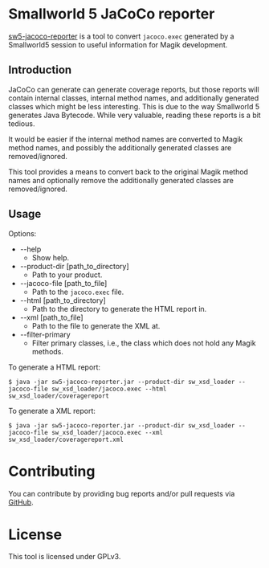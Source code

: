 # Smallworld 5 JaCoCo reporter

[sw5-jacoco-reporter](https://github.com/StevenLooman/sw5-jacoco-reporter) is a tool to convert `jacoco.exec` generated by a Smallworld5 session to useful information for Magik development.


## Introduction

JaCoCo can generate can generate coverage reports, but those reports will contain internal classes, internal method names, and additionally generated classes which might be less interesting. This is due to the way Smallworld 5 generates Java Bytecode. While very valuable, reading these reports is a bit tedious.

It would be easier if the internal method names are converted to Magik method names, and possibly the additionally generated classes are removed/ignored.

This tool provides a means to convert back to the original Magik method names and optionally remove the additionally generated classes are removed/ignored.


## Usage

Options:

- --help
  - Show help.
- --product-dir \[path_to_directory\]
  - Path to your product.
- --jacoco-file \[path_to_file\]
  - Path to the `jacoco.exec` file.
- --html \[path_to_directory\]
  - Path to the directory to generate the HTML report in.
- --xml \[path_to_file\]
  - Path to the file to generate the XML at.
- --filter-primary
  - Filter primary classes, i.e., the class which does not hold any Magik methods.

To generate a HTML report:

```
$ java -jar sw5-jacoco-reporter.jar --product-dir sw_xsd_loader --jacoco-file sw_xsd_loader/jacoco.exec --html sw_xsd_loader/coveragereport
```

To generate a XML report:

```
$ java -jar sw5-jacoco-reporter.jar --product-dir sw_xsd_loader --jacoco-file sw_xsd_loader/jacoco.exec --xml sw_xsd_loader/coveragereport.xml
```


# Contributing

You can contribute by providing bug reports and/or pull requests via [GitHub](https://github.com/StevenLooman/sw5-jacoco-reporter).


# License

This tool is licensed under GPLv3.
